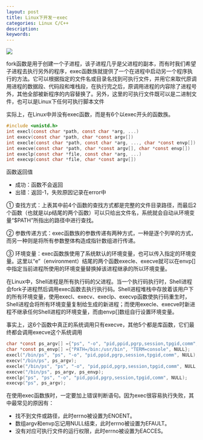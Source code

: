 ```yaml
---
layout: post
title: Linux下开发－exec
categories: Linux C/C++
description: 
keywords: 
---
```


![](/images/posts//.png)

fork函数是用于创建一个子进程，该子进程几乎是父进程的副本，而有时我们希望子进程去执行另外的程序，exec函数族就提供了一个在进程中启动另一个程序执行的方法。它可以根据指定的文件名或目录名找到可执行文件，并用它来取代原调用进程的数据段、代码段和堆栈段，在执行完之后，原调用进程的内容除了进程号外，其他全部被新程序的内容替换了。另外，这里的可执行文件既可以是二进制文件，也可以是Linux下任何可执行脚本文件

实际上，在Linux中并没有exec函数，而是有6个以exec开头的函数族。
```c
#include <unistd.h>
int execl(const char *path, const char *arg, ...)
int execv(const char *path, char *const argv[])
int execle(const char *path, const char *arg, ..., char *const envp[])
int execve(const char *path, char *const argv[], char *const envp[])
int execlp(const char *file, const char *arg, ...)
int execvp(const char *file, char *const argv[])
```
函数返回值
- 成功：函数不会返回
- 出错：返回-1，失败原因记录在error中

①    查找方式：上表其中前4个函数的查找方式都是完整的文件目录路径，而最后2个函数（也就是以p结尾的两个函数）可以只给出文件名，系统就会自动从环境变量“$PATH”所指出的路径中进行查找。

②    参数传递方式：exec函数族的参数传递有两种方式，一种是逐个列举的方式，而另一种则是将所有参数整体构造成指针数组进行传递。

③    环境变量：exec函数族使用了系统默认的环境变量，也可以传入指定的环境变量。这里以“e”（environment）结尾的两个函数execle、execve就可以在envp[]中指定当前进程所使用的环境变量替换掉该进程继承的所以环境变量。



在Linux中，Shell进程是所有执行码的父进程。当一个执行码执行时，Shell进程会fork子进程然后调用exec函数去执行执行码。Shell进程堆栈中存放着该用户下的所有环境变量，使用execl、execv、execlp、execvp函数使执行码重生时，Shell进程会将所有环境变量复制给生成的新进程；而使用execle、execve时新进程不继承任何Shell进程的环境变量，而由envp[]数组自行设置环境变量。


事实上，这6个函数中真正的系统调用只有execve，其他5个都是库函数，它们最终都会调用execve这个系统调用
```c
char *const ps_argv[] ={"ps", "-o", "pid,ppid,pgrp,session,tpgid,comm", NULL};
char *const ps_envp[] ={"PATH=/bin:/usr/bin", "TERM=console", NULL};
execl("/bin/ps", "ps", "-o", "pid,ppid,pgrp,session,tpgid,comm", NULL);
execv("/bin/ps", ps_argv);
execle("/bin/ps", "ps", "-o", "pid,ppid,pgrp,session,tpgid,comm", NULL, ps_envp);
execve("/bin/ps", ps_argv, ps_envp);
execlp("ps", "ps", "-o", "pid,ppid,pgrp,session,tpgid,comm", NULL);
execvp("ps", ps_argv);
```

在使用exec函数族时，一定要加上错误判断语句。因为exec很容易执行失败，其中最常见的原因有：
- 找不到文件或路径，此时errno被设置为ENOENT。
- 数组argv和envp忘记用NULL结束，此时errno被设置为EFAULT。
- 没有对应可执行文件的运行权限，此时errno被设置为EACCES。




